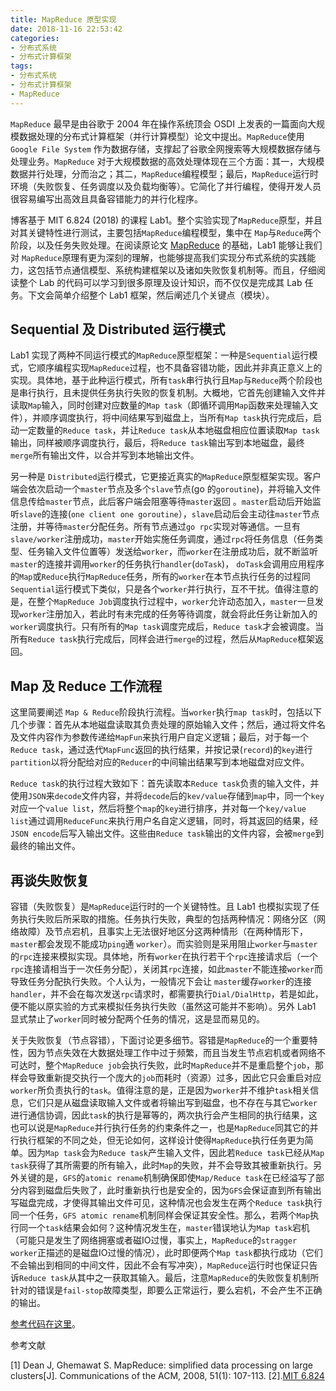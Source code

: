 ```yaml
---
title: MapReduce 原型实现
date: 2018-11-16 22:53:42
categories:
- 分布式系统
- 分布式计算框架
tags:
- 分布式系统
- 分布式计算框架
- MapReduce
---
```


`MapReduce` 最早是由谷歌于 2004 年在操作系统顶会 OSDI 上发表的一篇面向大规模数据处理的分布式计算框架（并行计算模型）论文中提出。`MapReduce`使用 `Google File System` 作为数据存储，支撑起了谷歌全网搜索等大规模数据存储与处理业务。`MapReduce` 对于大规模数据的高效处理体现在三个方面：其一，大规模数据并行处理，分而治之；其二，`MapReduce`编程模型；最后，`MapReduce`运行时环境（失败恢复、任务调度以及负载均衡等）。它简化了并行编程，使得开发人员很容易编写出高效且具备容错能力的并行化程序。

<!--More-->

博客基于 MIT 6.824 (2018) 的课程 Lab1。整个实验实现了`MapReduce`原型，并且对其关键特性进行测试，主要包括`MapReduce`编程模型，集中在 `Map`与`Reduce`两个阶段，以及任务失败处理。在阅读原论文 [MapReduce](https://pdos.csail.mit.edu/6.824/papers/mapreduce.pdf) 的基础，Lab1 能够让我们对 `MapReduce`原理有更为深刻的理解，也能够提高我们实现分布式系统的实践能力，这包括节点通信模型、系统构建框架以及诸如失败恢复机制等。而且，仔细阅读整个 Lab 的代码可以学习到很多原理及设计知识，而不仅仅是完成其 Lab 任务。下文会简单介绍整个 Lab1 框架，然后阐述几个关键点（模块）。

## Sequential 及 Distributed 运行模式

Lab1 实现了两种不同运行模式的`MapReduce`原型框架：一种是`Sequential`运行模式，它顺序编程实现`MapReduce`过程，也不具备容错功能，因此并非真正意义上的实现。具体地，基于此种运行模式，所有`task`串行执行且`Map`与`Reduce`两个阶段也是串行执行，且未提供任务执行失败的恢复机制。大概地，它首先创建输入文件并读取`Map`输入，同时创建对应数量的`Map task`（即循环调用`Map`函数来处理输入文件），并顺序调度执行，将中间结果写到磁盘上，当所有`Map task`执行完成后，启动一定数量的`Reduce task`，并让`Reduce task`从本地磁盘相应位置读取`Map task`输出，同样被顺序调度执行，最后，将`Reduce task`输出写到本地磁盘，最终`merge`所有输出文件，以合并写到本地输出文件。

另一种是 `Distributed`运行模式，它更接近真实的`MapReduce`原型框架实现。客户端会依次启动一个`master`节点及多个`slave`节点(go 的`goroutine`)，并将输入文件信息传给`master`节点，此后客户端会阻塞等待`master`返回 。`master`启动后开始监听`slave`的连接(`one client one goroutine`），`slave`启动后会主动往`master`节点注册，并等待`master`分配任务。所有节点通过`go rpc`实现对等通信。一旦有`slave/worker`注册成功，`master`开始实施任务调度，通过`rpc`将任务信息（任务类型、任务输入文件位置等）发送给`worker`，而`worker`在注册成功后，就不断监听`master`的连接并调用`worker`的任务执行`handler`(`doTask`)， `doTask`会调用应用程序的`Map`或`Reduce`执行`MapReduce`任务，所有的`worker`在本节点执行任务的过程同`Sequential`运行模式下类似，只是各个`worker`并行执行，互不干扰。值得注意的是，在整个`MapReduce Job`调度执行过程中，`worker`允许动态加入，`master`一旦发现`worker`注册加入，若此时有未完成的任务等待调度，就会将此任务让新加入的`worker`调度执行。只有所有的`Map task`调度完成后，`Reduce task`才会被调度。当所有`Reduce task`执行完成后，同样会进行`merge`的过程，然后从`MapReduce`框架返回。

## Map 及 Reduce 工作流程

这里简要阐述 `Map & Reduce`阶段执行流程。当`worker`执行`map task`时，包括以下几个步骤：首先从本地磁盘读取其负责处理的原始输入文件；然后，通过将文件名及文件内容作为参数传递给`MapFun`来执行用户自定义逻辑；最后，对于每一个`Reduce task`，通过迭代`MapFunc`返回的执行结果，并按记录(`record`)的`key`进行`partition`以将分配给对应的`Reducer`的中间输出结果写到本地磁盘对应文件。

`Reduce task`的执行过程大致如下：首先读取本`Reduce task`负责的输入文件，并使用`JSON`来`decode`文件内容，并将`decode`后的`kev/value`存储到`map`中，同一个`key`对应一个`value list`，然后将整个`map`的`key`进行排序，并对每一个`key/value list`通过调用`ReduceFunc`来执行用户名自定义逻辑，同时，将其返回的结果，经`JSON encode`后写入输出文件。这些由`Reduce task`输出的文件内容，会被`merge`到最终的输出文件。

## 再谈失败恢复

容错（失败恢复）是`MapReduce`运行时的一个关键特性。且 Lab1 也模拟实现了任务执行失败后所采取的措施。任务执行失败，典型的包括两种情况：网络分区（网络故障）及节点宕机，且事实上无法很好地区分这两种情形（在两种情形下，`master`都会发现不能成功`ping`通 `worker`）。而实验则是采用阻止`worker`与`master`的`rpc`连接来模拟实现。具体地，所有`worker`在执行若干个`rpc`连接请求后（一个`rpc`连接请相当于一次任务分配），关闭其`rpc`连接，如此`master`不能连接`worker`而导致任务分配执行失败。个人认为，一般情况下会让	`master`缓存`worker`的连接`handler`，并不会在每次发送`rpc`请求时，都需要执行`Dial/DialHttp`，若是如此，便不能以原实验的方式来模拟任务执行失败（虽然这可能并不影响）。另外 Lab1 显式禁止了`worker`同时被分配两个任务的情况，这是显而易见的。

关于失败恢复（节点容错），下面讨论更多细节。容错是`MapReduce`的一个重要特性，因为节点失效在大数据处理工作中过于频繁，而且当发生节点宕机或者网络不可达时，整个`MapReduce job`会执行失败，此时`MapReduce`并不是重启整个`job`，那样会导致重新提交执行一个庞大的`job`而耗时（资源）过多，因此它只会重启对应`worker`所负责执行的`task`。值得注意的是，正是因为`worker`并不维护`task`相关信息，它们只是从磁盘读取输入文件或者将输出写到磁盘，也不存在与其它`worker`进行通信协调，因此`task`的执行是幂等的，两次执行会产生相同的执行结果，这也可以说是`MapReduce`并行执行任务的约束条件之一，也是`MapReduce`同其它的并行执行框架的不同之处，但无论如何，这样设计使得`MapReduce`执行任务更为简单。因为`Map task`会为`Reduce task`产生输入文件，因此若`Reduce task`已经从`Map task`获得了其所需要的所有输入，此时`Map`的失败，并不会导致其被重新执行。另外关键的是，`GFS`的`atomic rename`机制确保即使`Map/Reduce task`在已经溢写了部分内容到磁盘后失败了，此时重新执行也是安全的，因为`GFS`会保证直到所有输出写磁盘完成，才使得其输出文件可见，这种情况也会发生在两个`Reduce task`执行同一个任务，`GFS atomic rename`机制同样会保证其安全性。那么，若两个`Map`执行同一个`task`结果会如何？这种情况发生在，`master`错误地认为`Map task`宕机（可能只是发生了网络拥塞或者磁IO过慢，事实上，`MapReduce`的`stragger worker`正描述的是磁盘IO过慢的情况），此时即便两个`Map task`都执行成功（它们不会输出到相同的中间文件，因此不会有写冲突），`MapReduce`运行时也保证只告诉`Reduce task`从其中之一获取其输入。最后，注意`MapReduce`的失败恢复机制所针对的错误是`fail-stop`故障类型，即要么正常运行，要么宕机，不会产生不正确的输出。

[参考代码在这里](https://github.com/qqzeng/6.824/tree/master/src/mapreduce)。



参考文献

[1] Dean J, Ghemawat S. MapReduce: simplified data processing on large clusters[J]. Communications of the ACM, 2008, 51(1): 107-113.
[2].[MIT 6.824](https://pdos.csail.mit.edu/6.824/index.html)

